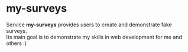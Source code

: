 # my-surveys
Service **my-surveys** provides users to create and demonstrate fake surveys.  
Its main goal is to demonstrate my skills in web development for me and others :)
